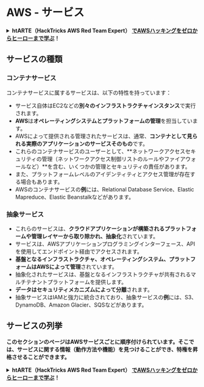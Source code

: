 # AWS - サービス

<details>

<summary><strong>htARTE（HackTricks AWS Red Team Expert）</strong> <a href="https://training.hacktricks.xyz/courses/arte"><strong>でAWSハッキングをゼロからヒーローまで学ぶ</strong></a><strong>！</strong></summary>

HackTricksをサポートする他の方法：

- **HackTricksで企業を宣伝したい**または**HackTricksをPDFでダウンロードしたい**場合は、[**SUBSCRIPTION PLANS**](https://github.com/sponsors/carlospolop)をチェックしてください！
- [**公式PEASS＆HackTricksのグッズ**](https://peass.creator-spring.com)を入手する
- [**The PEASS Family**](https://opensea.io/collection/the-peass-family)を発見し、独占的な[**NFTs**](https://opensea.io/collection/the-peass-family)のコレクションを見つける
- 💬 [**Discordグループ**](https://discord.gg/hRep4RUj7f)に参加するか、[**telegramグループ**](https://t.me/peass)に参加するか、**Twitter** 🐦 [**@hacktricks\_live**](https://twitter.com/hacktricks\_live)をフォローする
- **HackTricks**（https://github.com/carlospolop/hacktricks）と**HackTricks Cloud**（https://github.com/carlospolop/hacktricks-cloud）のGitHubリポジトリにPRを提出して、あなたのハッキングトリックを共有する

</details>

## サービスの種類

### コンテナサービス

コンテナサービスに属するサービスは、以下の特性を持っています：

- サービス自体はEC2などの**別々のインフラストラクチャインスタンス**で実行されます。
- **AWS**は**オペレーティングシステムとプラットフォームの管理**を担当しています。
- AWSによって提供される管理されたサービスは、通常、**コンテナとして見られる実際のアプリケーションのサービスそのもの**です。
- これらのコンテナサービスのユーザーとして、**ネットワークアクセスセキュリティの管理（ネットワークアクセス制御リストのルールやファイアウォールなど）**を含む、いくつかの管理とセキュリティの責任があります。
- また、プラットフォームレベルのアイデンティティとアクセス管理が存在する場合もあります。
- AWSのコンテナサービスの**例**には、Relational Database Service、Elastic Mapreduce、Elastic Beanstalkなどがあります。

### 抽象サービス

- これらのサービスは、**クラウドアプリケーションが構築されるプラットフォームや管理レイヤーから取り除かれ、抽象化**されています。
- サービスは、AWSアプリケーションプログラミングインターフェース、APIを使用してエンドポイント経由でアクセスされます。
- **基盤となるインフラストラクチャ、オペレーティングシステム、プラットフォームはAWSによって管理**されています。
- 抽象化されたサービスは、基盤となるインフラストラクチャが共有されるマルチテナントプラットフォームを提供します。
- **データはセキュリティメカニズムによって分離**されます。
- 抽象サービスはIAMと強力に統合されており、抽象サービスの**例**には、S3、DynamoDB、Amazon Glacier、SQSなどがあります。

## サービスの列挙

**このセクションのページはAWSサービスごとに順序付けられています。そこでは、サービスに関する情報（動作方法や機能）を見つけることができ、特権を昇格させることができます。**

<details>

<summary><strong>htARTE（HackTricks AWS Red Team Expert）</strong> <a href="https://training.hacktricks.xyz/courses/arte"><strong>でAWSハッキングをゼロからヒーローまで学ぶ</strong></a><strong>！</strong></summary>

HackTricksをサポートする他の方法：

- **HackTricksで企業を宣伝したい**または**HackTricksをPDFでダウンロードしたい**場合は、[**SUBSCRIPTION PLANS**](https://github.com/sponsors/carlospolop)をチェックしてください！
- [**公式PEASS＆HackTricksのグッズ**](https://peass.creator-spring.com)を入手する
- [**The PEASS Family**](https://opensea.io/collection/the-peass-family)を発見し、独占的な[**NFTs**](https://opensea.io/collection/the-peass-family)のコレクションを見つける
- 💬 [**Discordグループ**](https://discord.gg/hRep4RUj7f)に参加するか、[**telegramグループ**](https://t.me/peass)に参加するか、**Twitter** 🐦 [**@hacktricks\_live**](https://twitter.com/hacktricks\_live)をフォローする
- **HackTricks**（https://github.com/carlospolop/hacktricks）と**HackTricks Cloud**（https://github.com/carlospolop/hacktricks-cloud）のGitHubリポジトリにPRを提出して、あなたのハッキングトリックを共有する

</details>
